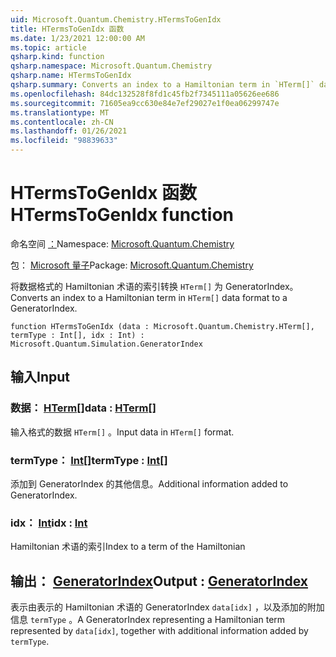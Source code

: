 ```yaml
---
uid: Microsoft.Quantum.Chemistry.HTermsToGenIdx
title: HTermsToGenIdx 函数
ms.date: 1/23/2021 12:00:00 AM
ms.topic: article
qsharp.kind: function
qsharp.namespace: Microsoft.Quantum.Chemistry
qsharp.name: HTermsToGenIdx
qsharp.summary: Converts an index to a Hamiltonian term in `HTerm[]` data format to a GeneratorIndex.
ms.openlocfilehash: 84dc132528f8fd1c45fb2f7345111a05626ee686
ms.sourcegitcommit: 71605ea9cc630e84e7ef29027e1f0ea06299747e
ms.translationtype: MT
ms.contentlocale: zh-CN
ms.lasthandoff: 01/26/2021
ms.locfileid: "98839633"
---
```

# <a name="htermstogenidx-function"></a><span data-ttu-id="3d82b-102">HTermsToGenIdx 函数</span><span class="sxs-lookup"><span data-stu-id="3d82b-102">HTermsToGenIdx function</span></span>

<span data-ttu-id="3d82b-103">命名空间 [：](xref:Microsoft.Quantum.Chemistry)</span><span class="sxs-lookup"><span data-stu-id="3d82b-103">Namespace: [Microsoft.Quantum.Chemistry](xref:Microsoft.Quantum.Chemistry)</span></span>

<span data-ttu-id="3d82b-104">包： [Microsoft 量子](https://nuget.org/packages/Microsoft.Quantum.Chemistry)</span><span class="sxs-lookup"><span data-stu-id="3d82b-104">Package: [Microsoft.Quantum.Chemistry](https://nuget.org/packages/Microsoft.Quantum.Chemistry)</span></span>


<span data-ttu-id="3d82b-105">将数据格式的 Hamiltonian 术语的索引转换 `HTerm[]` 为 GeneratorIndex。</span><span class="sxs-lookup"><span data-stu-id="3d82b-105">Converts an index to a Hamiltonian term in `HTerm[]` data format to a GeneratorIndex.</span></span>

```qsharp
function HTermsToGenIdx (data : Microsoft.Quantum.Chemistry.HTerm[], termType : Int[], idx : Int) : Microsoft.Quantum.Simulation.GeneratorIndex
```


## <a name="input"></a><span data-ttu-id="3d82b-106">输入</span><span class="sxs-lookup"><span data-stu-id="3d82b-106">Input</span></span>

### <a name="data--hterm"></a><span data-ttu-id="3d82b-107">数据： [HTerm](xref:Microsoft.Quantum.Chemistry.HTerm)[]</span><span class="sxs-lookup"><span data-stu-id="3d82b-107">data : [HTerm](xref:Microsoft.Quantum.Chemistry.HTerm)[]</span></span>

<span data-ttu-id="3d82b-108">输入格式的数据 `HTerm[]` 。</span><span class="sxs-lookup"><span data-stu-id="3d82b-108">Input data in `HTerm[]` format.</span></span>


### <a name="termtype--int"></a><span data-ttu-id="3d82b-109">termType： [Int](xref:microsoft.quantum.lang-ref.int)[]</span><span class="sxs-lookup"><span data-stu-id="3d82b-109">termType : [Int](xref:microsoft.quantum.lang-ref.int)[]</span></span>

<span data-ttu-id="3d82b-110">添加到 GeneratorIndex 的其他信息。</span><span class="sxs-lookup"><span data-stu-id="3d82b-110">Additional information added to GeneratorIndex.</span></span>


### <a name="idx--int"></a><span data-ttu-id="3d82b-111">idx： [Int](xref:microsoft.quantum.lang-ref.int)</span><span class="sxs-lookup"><span data-stu-id="3d82b-111">idx : [Int](xref:microsoft.quantum.lang-ref.int)</span></span>

<span data-ttu-id="3d82b-112">Hamiltonian 术语的索引</span><span class="sxs-lookup"><span data-stu-id="3d82b-112">Index to a term of the Hamiltonian</span></span>



## <a name="output--generatorindex"></a><span data-ttu-id="3d82b-113">输出： [GeneratorIndex](xref:Microsoft.Quantum.Simulation.GeneratorIndex)</span><span class="sxs-lookup"><span data-stu-id="3d82b-113">Output : [GeneratorIndex](xref:Microsoft.Quantum.Simulation.GeneratorIndex)</span></span>

<span data-ttu-id="3d82b-114">表示由表示的 Hamiltonian 术语的 GeneratorIndex `data[idx]` ，以及添加的附加信息 `termType` 。</span><span class="sxs-lookup"><span data-stu-id="3d82b-114">A GeneratorIndex representing a Hamiltonian term represented by `data[idx]`, together with additional information added by `termType`.</span></span>